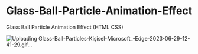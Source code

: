 # Glass-Ball-Particle-Animation-Effect

Glass Ball Particle Animation Effect (HTML CSS)

![Uploading Glass-Ball-Particles-Kişisel-Microsoft_-Edge-2023-06-29-12-41-29.gif…]()


